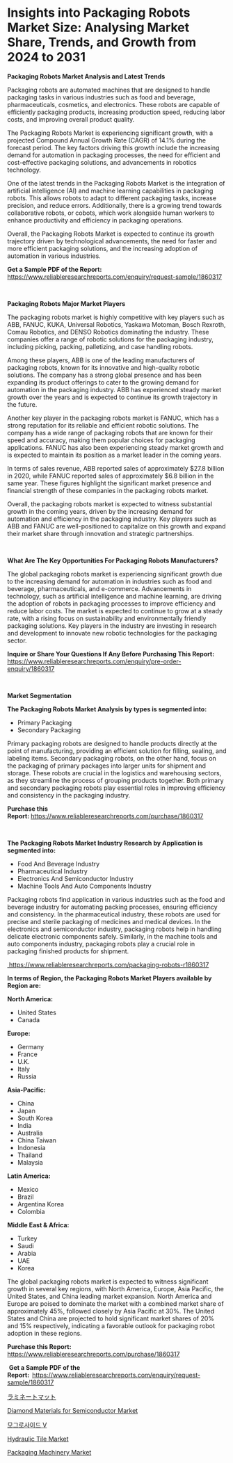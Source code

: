 <p><h1>Insights into Packaging Robots Market Size: Analysing Market Share, Trends, and Growth from 2024 to 2031</h1></p><p><strong>Packaging Robots Market Analysis and Latest Trends</strong></p>
<p><p>Packaging robots are automated machines that are designed to handle packaging tasks in various industries such as food and beverage, pharmaceuticals, cosmetics, and electronics. These robots are capable of efficiently packaging products, increasing production speed, reducing labor costs, and improving overall product quality.</p><p>The Packaging Robots Market is experiencing significant growth, with a projected Compound Annual Growth Rate (CAGR) of 14.1% during the forecast period. The key factors driving this growth include the increasing demand for automation in packaging processes, the need for efficient and cost-effective packaging solutions, and advancements in robotics technology.</p><p>One of the latest trends in the Packaging Robots Market is the integration of artificial intelligence (AI) and machine learning capabilities in packaging robots. This allows robots to adapt to different packaging tasks, increase precision, and reduce errors. Additionally, there is a growing trend towards collaborative robots, or cobots, which work alongside human workers to enhance productivity and efficiency in packaging operations.</p><p>Overall, the Packaging Robots Market is expected to continue its growth trajectory driven by technological advancements, the need for faster and more efficient packaging solutions, and the increasing adoption of automation in various industries.</p></p>
<p><strong>Get a Sample PDF of the Report:&nbsp;</strong> <a href="https://www.reliableresearchreports.com/enquiry/request-sample/1860317">https://www.reliableresearchreports.com/enquiry/request-sample/1860317</a></p>
<p>&nbsp;</p>
<p><strong>Packaging Robots Major Market Players</strong></p>
<p><p>The packaging robots market is highly competitive with key players such as ABB, FANUC, KUKA, Universal Robotics, Yaskawa Motoman, Bosch Rexroth, Comau Robotics, and DENSO Robotics dominating the industry. These companies offer a range of robotic solutions for the packaging industry, including picking, packing, palletizing, and case handling robots.</p><p>Among these players, ABB is one of the leading manufacturers of packaging robots, known for its innovative and high-quality robotic solutions. The company has a strong global presence and has been expanding its product offerings to cater to the growing demand for automation in the packaging industry. ABB has experienced steady market growth over the years and is expected to continue its growth trajectory in the future.</p><p>Another key player in the packaging robots market is FANUC, which has a strong reputation for its reliable and efficient robotic solutions. The company has a wide range of packaging robots that are known for their speed and accuracy, making them popular choices for packaging applications. FANUC has also been experiencing steady market growth and is expected to maintain its position as a market leader in the coming years.</p><p>In terms of sales revenue, ABB reported sales of approximately $27.8 billion in 2020, while FANUC reported sales of approximately $6.8 billion in the same year. These figures highlight the significant market presence and financial strength of these companies in the packaging robots market.</p><p>Overall, the packaging robots market is expected to witness substantial growth in the coming years, driven by the increasing demand for automation and efficiency in the packaging industry. Key players such as ABB and FANUC are well-positioned to capitalize on this growth and expand their market share through innovation and strategic partnerships.</p></p>
<p>&nbsp;</p>
<p><strong>What Are The Key Opportunities For Packaging Robots Manufacturers?</strong></p>
<p><p>The global packaging robots market is experiencing significant growth due to the increasing demand for automation in industries such as food and beverage, pharmaceuticals, and e-commerce. Advancements in technology, such as artificial intelligence and machine learning, are driving the adoption of robots in packaging processes to improve efficiency and reduce labor costs. The market is expected to continue to grow at a steady rate, with a rising focus on sustainability and environmentally friendly packaging solutions. Key players in the industry are investing in research and development to innovate new robotic technologies for the packaging sector.</p></p>
<p><strong>Inquire or Share Your Questions If Any Before Purchasing This Report:</strong> <a href="https://www.reliableresearchreports.com/enquiry/pre-order-enquiry/1860317">https://www.reliableresearchreports.com/enquiry/pre-order-enquiry/1860317</a></p>
<p>&nbsp;</p>
<p><strong>Market Segmentation</strong></p>
<p><strong>The Packaging Robots Market Analysis by types is segmented into:</strong></p>
<p><ul><li>Primary Packaging</li><li>Secondary Packaging</li></ul></p>
<p><p>Primary packaging robots are designed to handle products directly at the point of manufacturing, providing an efficient solution for filling, sealing, and labeling items. Secondary packaging robots, on the other hand, focus on the packaging of primary packages into larger units for shipment and storage. These robots are crucial in the logistics and warehousing sectors, as they streamline the process of grouping products together. Both primary and secondary packaging robots play essential roles in improving efficiency and consistency in the packaging industry.</p></p>
<p><strong>Purchase this Report:&nbsp;</strong><a href="https://www.reliableresearchreports.com/purchase/1860317">https://www.reliableresearchreports.com/purchase/1860317</a></p>
<p>&nbsp;</p>
<p><strong>The Packaging Robots Market Industry Research by Application is segmented into:</strong></p>
<p><ul><li>Food And Beverage Industry</li><li>Pharmaceutical Industry</li><li>Electronics And Semiconductor Industry</li><li>Machine Tools And Auto Components Industry</li></ul></p>
<p><p>Packaging robots find application in various industries such as the food and beverage industry for automating packing processes, ensuring efficiency and consistency. In the pharmaceutical industry, these robots are used for precise and sterile packaging of medicines and medical devices. In the electronics and semiconductor industry, packaging robots help in handling delicate electronic components safely. Similarly, in the machine tools and auto components industry, packaging robots play a crucial role in packaging finished products for shipment.</p></p>
<p><a href="https://www.reliableresearchreports.com/packaging-robots-r1860317">&nbsp;https://www.reliableresearchreports.com/packaging-robots-r1860317</a></p>
<p><strong>In terms of Region, the Packaging Robots Market Players available by Region are:</strong></p>
<p>
    <p> <strong> North America: </strong>
        <ul>
            <li>United States</li>
            <li>Canada</li>
        </ul>
        </p> 
    <p> <strong> Europe: </strong>
        <ul>
            <li>Germany</li>
            <li>France</li>
            <li>U.K.</li>
            <li>Italy</li>
            <li>Russia</li>
        </ul>
        </p> 
    <p> <strong> Asia-Pacific: </strong>
        <ul>
            <li>China</li>
            <li>Japan</li>
            <li>South Korea</li>
            <li>India</li>
            <li>Australia</li>
            <li>China Taiwan</li>
            <li>Indonesia</li>
            <li>Thailand</li>
            <li>Malaysia</li>
        </ul>
        </p> 
    <p> <strong> Latin America: </strong>
        <ul>
            <li>Mexico</li>
            <li>Brazil</li>
            <li>Argentina Korea</li>
            <li>Colombia</li>
        </ul>
        </p> 
    <p> <strong> Middle East & Africa: </strong>
        <ul>
            <li>Turkey</li>
            <li>Saudi</li>
            <li>Arabia</li>
            <li>UAE</li>
            <li>Korea</li>
        </ul>
    </p>
    </p>
<p><p>The global packaging robots market is expected to witness significant growth in several key regions, with North America, Europe, Asia Pacific, the United States, and China leading market expansion. North America and Europe are poised to dominate the market with a combined market share of approximately 45%, followed closely by Asia Pacific at 30%. The United States and China are projected to hold significant market shares of 20% and 15% respectively, indicating a favorable outlook for packaging robot adoption in these regions.</p></p>
<p><strong>Purchase this Report: </strong><a href="https://www.reliableresearchreports.com/purchase/1860317">https://www.reliableresearchreports.com/purchase/1860317</a></p>
<p>&nbsp;<strong>Get a Sample PDF of the Report:&nbsp;&nbsp;</strong><a href="https://www.reliableresearchreports.com/enquiry/request-sample/1860317">https://www.reliableresearchreports.com/enquiry/request-sample/1860317</a></p>
<p><strong></strong></p>
<p><p><a href="https://github.com/dadanedu33/Market-Research-Report-List-1/blob/main/332322321864.md">ラミネートマット</a></p><p><a href="https://www.linkedin.com/pulse/diamond-materials-semiconductor-market-size-growing-ligte?trackingId=ZCdlkvrHdFLe5TYaSiSd9Q%3D%3D">Diamond Materials for Semiconductor Market</a></p><p><a href="https://github.com/hxzi07639916/Market-Research-Report-List-1/blob/main/196458020103.md">모그로사이드 V</a></p><p><a href="https://issuu.com/reportprime-2/docs/hydraulic-tile-market-size-2030.pptx">Hydraulic Tile Market</a></p><p><a href="https://github.com/biheemgalvinlouises6hokrh3h/Market-Research-Report-List-2/blob/main/packaging-machinery-market.md">Packaging Machinery Market</a></p></p>